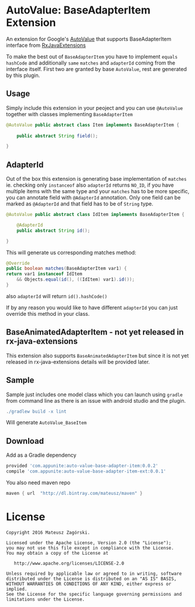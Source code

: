 AutoValue: BaseAdapterItem Extension
========

An extension for Google's [AutoValue](https://github.com/google/auto) that supports BaseAdapterItem
interface from [RxJavaExtensions](https://github.com/jacek-marchwicki/rx-java-extensions)

To make the best out of `BaseAdapterItem` you have to implement `equals` `hashCode` and
additionally `same` `matches` and `adapterId` coming from the interface itself.
First two are granted by base `AutoValue`, rest are generated by this plugin.

## Usage

Simply include this extension in your peoject and you can use `@AutoValue` together with classes
implementing `BaseAdapterItem` 

```java
@AutoValue public abstract class Item implements BaseAdapterItem {
	
	public abstract String field();

}
```

## AdapterId

Out of the box this extension is generating base implementation of `matches` ie.
checking only `instanceof` also `adapterId` returns `NO_ID`, if you have multiple items
with the same type and your `matches` has to be more specific, you can annotate field 
with `@AdapterId` annotation. Only one field can be marked as `@AdapterId` and that field
has to be of `String` type.

```java
@AutoValue public abstract class IdItem implements BaseAdapterItem {

	@AdapterId
	public abstract String id();

}
```

This will generate us corresponding matches method:


```java
@Override
public boolean matches(BaseAdapterItem var1) {
return var1 instanceof IdItem
	&& Objects.equal(id(), ((IdItem) var1).id());
}
```

also `adapterId` will return `id().hashCode()`

If by any reason you would like to have different `adapterId` you can just override
this method in your class.

## BaseAnimatedAdapterItem - not yet released in rx-java-extensions

This extension also supports `BaseAnimatedAdapterItem` but since it is not yet
released in rx-java-extensions details will be provided later.

## Sample
Sample just includes one model class which you can launch using `gradle` from command line
as there is an issue with android studio and the plugin.

```groovy
./gradlew build -x lint
``` 

Will generate `AutoValue_BaseItem`

## Download 

Add as a Gradle dependency

```groovy
provided 'com.appunite:auto-value-base-adapter-item:0.0.2'
compile 'com.appunite:auto-value-base-adapter-item-ext:0.0.1'
```

You also need maven repo

```groovy
maven { url  "http://dl.bintray.com/mateusz/maven" }
```

# License

```
Copyright 2016 Mateusz Zagórski.

Licensed under the Apache License, Version 2.0 (the "License");
you may not use this file except in compliance with the License.
You may obtain a copy of the License at

   http://www.apache.org/licenses/LICENSE-2.0

Unless required by applicable law or agreed to in writing, software
distributed under the License is distributed on an "AS IS" BASIS,
WITHOUT WARRANTIES OR CONDITIONS OF ANY KIND, either express or implied.
See the License for the specific language governing permissions and
limitations under the License.
```























